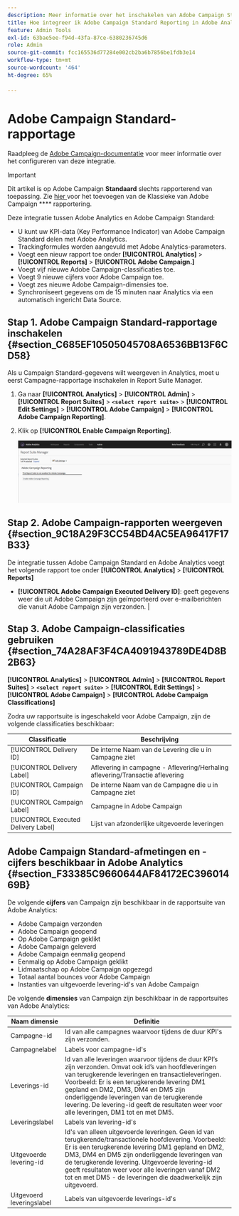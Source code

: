 ```yaml
---
description: Meer informatie over het inschakelen van Adobe Campaign Standard-rapporten in Adobe Analytics
title: Hoe integreer ik Adobe Campaign Standard Reporting in Adobe Analytics?
feature: Admin Tools
exl-id: 63bae5ee-f94d-43fa-87ce-6380236745d6
role: Admin
source-git-commit: fcc165536d77284e002cb2ba6b7856be1fdb3e14
workflow-type: tm+mt
source-wordcount: '464'
ht-degree: 65%

---
```



# Adobe Campaign Standard-rapportage

Raadpleeg de [Adobe Campaign-documentatie](https://helpx.adobe.com/nl/campaign/standard/integrating/using/about-campaign-analytics-integration.html) voor meer informatie over het configureren van deze integratie.

>[!IMPORTANT]
>Dit artikel is op Adobe Campaign **Standaard** slechts rapporterend van toepassing. Zie [ hier ](/help/integrate/analytics-to-campaign-classic.md) voor het toevoegen van de Klassieke van Adobe Campaign **** rapportering.

Deze integratie tussen Adobe Analytics en Adobe Campaign Standard:

* U kunt uw KPI-data (Key Performance Indicator) van Adobe Campaign Standard delen met Adobe Analytics.
* Trackingformules worden aangevuld met Adobe Analytics-parameters.
* Voegt een nieuw rapport toe onder **[!UICONTROL Analytics]** > **[!UICONTROL Reports]** > **[!UICONTROL Adobe Campaign.]**
* Voegt vijf nieuwe Adobe Campaign-classificaties toe.
* Voegt 9 nieuwe cijfers voor Adobe Campaign toe.
* Voegt zes nieuwe Adobe Campaign-dimensies toe.
* Synchroniseert gegevens om de 15 minuten naar Analytics via een automatisch ingericht Data Source.

## Stap 1. Adobe Campaign Standard-rapportage inschakelen {#section_C685EF10505045708A6536BB13F6CD58}

Als u Campaign Standard-gegevens wilt weergeven in Analytics, moet u eerst Campagne-rapportage inschakelen in Report Suite Manager.

1. Ga naar  **[!UICONTROL Analytics]** > **[!UICONTROL Admin]** > **[!UICONTROL Report Suites]** > **`<select report suite>`** > **[!UICONTROL Edit Settings]** > **[!UICONTROL Adobe Campaign]** > **[!UICONTROL Adobe Campaign Reporting]**.
1. Klik op **[!UICONTROL Enable Campaign Reporting]**.

   ![](assets/enable-campaign.png)

## Stap 2. Adobe Campaign-rapporten weergeven {#section_9C18A29F3CC54BD4AC5EA96417F17B33}

De integratie tussen Adobe Campaign Standard en Adobe Analytics voegt het volgende rapport toe onder **[!UICONTROL Analytics]** > **[!UICONTROL Reports]**

* **[!UICONTROL Adobe Campaign Executed Delivery ID]**: geeft gegevens weer die uit Adobe Campaign zijn geïmporteerd over e-mailberichten die vanuit Adobe Campaign zijn verzonden. |

## Stap 3. Adobe Campaign-classificaties gebruiken {#section_74A28AF3F4CA4091943789DE4D8B2B63}

**[!UICONTROL Analytics]** > **[!UICONTROL Admin]** > **[!UICONTROL Report Suites]** > **`<select report suite>`** > **[!UICONTROL Edit Settings]** > **[!UICONTROL Adobe Campaign]** > **[!UICONTROL Adobe Campaign Classifications]**

Zodra uw rapportsuite is ingeschakeld voor Adobe Campaign, zijn de volgende classificaties beschikbaar:

| Classificatie | Beschrijving |
| --- | --- |
| [!UICONTROL Delivery ID] | De interne Naam van de Levering die u in Campagne ziet |
| [!UICONTROL Delivery Label] | Aflevering in campagne - Aflevering/Herhaling aflevering/Transactie aflevering |
| [!UICONTROL Campaign ID] | De interne Naam van de Campagne die u in Campagne ziet |
| [!UICONTROL Campaign Label] | Campagne in Adobe Campaign |
| [!UICONTROL Executed Delivery Label] | Lijst van afzonderlijke uitgevoerde leveringen |

## Adobe Campaign Standard-afmetingen en -cijfers beschikbaar in Adobe Analytics {#section_F33385C9660644AF84172EC39601469B}

De volgende **cijfers** van Campaign zijn beschikbaar in de rapportsuite van Adobe Analytics:

* Adobe Campaign verzonden
* Adobe Campaign geopend
* Op Adobe Campaign geklikt
* Adobe Campaign geleverd
* Adobe Campaign eenmalig geopend
* Eenmalig op Adobe Campaign geklikt
* Lidmaatschap op Adobe Campaign opgezegd
* Totaal aantal bounces voor Adobe Campaign
* Instanties van uitgevoerde levering-id&#39;s van Adobe Campaign

De volgende **dimensies** van Campaign zijn beschikbaar in de rapportsuites van Adobe Analytics:

| Naam dimensie | Definitie |
| --- | --- |
| Campagne-id | Id van alle campagnes waarvoor tijdens de duur KPI&#39;s zijn verzonden. |
| Campagnelabel | Labels voor campagne-id&#39;s |
| Leverings-id | Id van alle leveringen waarvoor tijdens de duur KPI’s zijn verzonden. Omvat ook id’s van hoofdleveringen van terugkerende leveringen en transactieleveringen. Voorbeeld: Er is een terugkerende levering DM1 gepland en DM2, DM3, DM4 en DM5 zijn onderliggende leveringen van de terugkerende levering.  De levering-id geeft de resultaten weer voor alle leveringen, DM1 tot en met DM5. |
| Leveringslabel | Labels van levering-id&#39;s |
| Uitgevoerde levering-id | Id&#39;s van alleen uitgevoerde leveringen. Geen id van terugkerende/transactionele hoofdlevering. Voorbeeld: Er is een terugkerende levering DM1 gepland en DM2, DM3, DM4 en DM5 zijn onderliggende leveringen van de terugkerende levering. Uitgevoerde levering-id geeft resultaten weer voor alle leveringen vanaf DM2 tot en met DM5 - de leveringen die daadwerkelijk zijn uitgevoerd. |
| Uitgevoerd leveringslabel | Labels van uitgevoerde leverings-id&#39;s |
